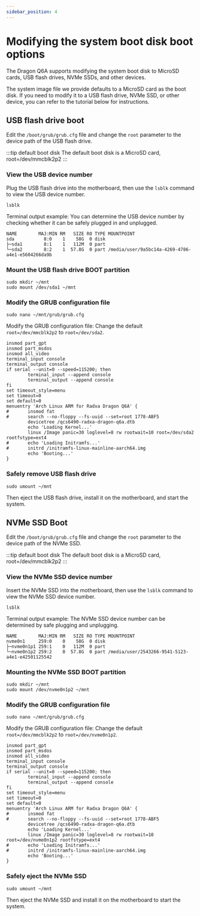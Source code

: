 ```yaml
---
sidebar_position: 4
---
```


# Modifying the system boot disk boot options

The Dragon Q6A supports modifying the system boot disk to MicroSD cards, USB flash drives, NVMe SSDs, and other devices.

The system image file we provide defaults to a MicroSD card as the boot disk. If you need to modify it to a USB flash drive, NVMe SSD, or other device, you can refer to the tutorial below for instructions.

## USB flash drive boot

Edit the `/boot/grub/grub.cfg` file and change the `root` parameter to the device path of the USB flash drive.

:::tip default boot disk
The default boot disk is a MicroSD card, root=/dev/mmcblk2p2
:::

### View the USB device number

Plug the USB flash drive into the motherboard, then use the `lsblk` command to view the USB device number.

<NewCodeBlock tip="radxa@device$" type="device">

```
lsblk
```

</NewCodeBlock>

Terminal output example: You can determine the USB device number by checking whether it can be safely plugged in and unplugged.

```
NAME        MAJ:MIN RM   SIZE RO TYPE MOUNTPOINT
sda           8:0    1    58G  0 disk
├─sda1        8:1    1   112M  0 part
└─sda2        8:2    1  57.8G  0 part /media/user/9a5bc14a-4269-4786-a4e1-e5604266da9b
```

### Mount the USB flash drive BOOT partition

<NewCodeBlock tip="radxa@device$" type="device">

```
sudo mkdir ~/mnt
sudo mount /dev/sda1 ~/mnt
```

</NewCodeBlock>

### Modify the GRUB configuration file

<NewCodeBlock tip="radxa@device$" type="device">

```
sudo nano ~/mnt/grub/grub.cfg
```

</NewCodeBlock>

Modify the GRUB configuration file: Change the default `root=/dev/mmcblk2p2` to `root=/dev/sda2`.

```
insmod part_gpt
insmod part_msdos
insmod all_video
terminal_input console
terminal_output console
if serial --unit=0 --speed=115200; then
        terminal_input --append console
        terminal_output --append console
fi
set timeout_style=menu
set timeout=0
set default=0
menuentry 'Arch Linux ARM for Radxa Dragon Q6A' {
#       insmod fat
#       search --no-floppy --fs-uuid --set=root 1778-ABF5
        devicetree /qcs6490-radxa-dragon-q6a.dtb
        echo 'Loading Kernel...'
        linux /Image panic=30 loglevel=8 rw rootwait=10 root=/dev/sda2 rootfstype=ext4
#       echo 'Loading Initramfs...'
#       initrd /initramfs-linux-mainline-aarch64.img
        echo 'Booting...'
}
```

### Safely remove USB flash drive

<NewCodeBlock tip="radxa@device$" type="device">

```
sudo umount ~/mnt
```

</NewCodeBlock>

Then eject the USB flash drive, install it on the motherboard, and start the system.

## NVMe SSD Boot

Edit the `/boot/grub/grub.cfg` file and change the `root` parameter to the device path of the NVMe SSD.

:::tip default boot disk
The default boot disk is a MicroSD card, root=/dev/mmcblk2p2
:::

### View the NVMe SSD device number

Insert the NVMe SSD into the motherboard, then use the `lsblk` command to view the NVMe SSD device number.

<NewCodeBlock tip="radxa@device$" type="device">

```
lsblk
```

</NewCodeBlock>

Terminal output example: The NVMe SSD device number can be determined by safe plugging and unplugging.

```
NAME        MAJ:MIN RM   SIZE RO TYPE MOUNTPOINT
nvme0n1     259:0    0    58G  0 disk
├─nvme0n1p1 259:1    0   112M  0 part
└─nvme0n1p2 259:2    0  57.8G  0 part /media/user/2543266-9541-5123-a4e1-e42501125542
```

### Mounting the NVMe SSD BOOT partition

<NewCodeBlock tip="radxa@device$" type="device">

```
sudo mkdir ~/mnt
sudo mount /dev/nvme0n1p2 ~/mnt
```

</NewCodeBlock>

### Modify the GRUB configuration file

<NewCodeBlock tip="radxa@device$" type="device">

```
sudo nano ~/mnt/grub/grub.cfg
```

</NewCodeBlock>

Modify the GRUB configuration file: Change the default `root=/dev/mmcblk2p2` to `root=/dev/nvme0n1p2`.

```
insmod part_gpt
insmod part_msdos
insmod all_video
terminal_input console
terminal_output console
if serial --unit=0 --speed=115200; then
        terminal_input --append console
        terminal_output --append console
fi
set timeout_style=menu
set timeout=0
set default=0
menuentry 'Arch Linux ARM for Radxa Dragon Q6A' {
#       insmod fat
#       search --no-floppy --fs-uuid --set=root 1778-ABF5
        devicetree /qcs6490-radxa-dragon-q6a.dtb
        echo 'Loading Kernel...'
        linux /Image panic=30 loglevel=8 rw rootwait=10 root=/dev/nvme0n1p2 rootfstype=ext4
#       echo 'Loading Initramfs...'
#       initrd /initramfs-linux-mainline-aarch64.img
        echo 'Booting...'
}
```

### Safely eject the NVMe SSD

<NewCodeBlock tip="radxa@device$" type="device">

```
sudo umount ~/mnt
```

</NewCodeBlock>

Then eject the NVMe SSD and install it on the motherboard to start the system.
